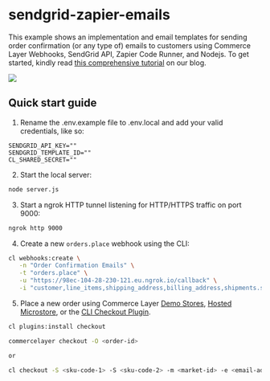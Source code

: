 # sendgrid-zapier-emails

This example shows an implementation and email templates for sending order confirmation (or any type of) emails to customers using Commerce Layer Webhooks, SendGrid API, Zapier Code Runner, and Nodejs. To get started, kindly read [this comprehensive tutorial](https://commercelayer.io/blog/how-to-send-templated-emails-with-commerce-layer-and-sendgrid) on our blog.

![](https://www.datocms-assets.com/35053/1665661860-order-email-full-demo.png)

## Quick start guide

1. Rename the .env.example file to .env.local and add your valid credentials, like so:

```text
SENDGRID_API_KEY=""
SENDGRID_TEMPLATE_ID=""
CL_SHARED_SECRET=""
```

2. Start the local server:

```bash
node server.js
```

3. Start a ngrok HTTP tunnel listening for HTTP/HTTPS traffic on port 9000:

```bash
ngrok http 9000
```

4. Create a new `orders.place` webhook using the CLI:

```bash
cl webhooks:create \
   -n "Order Confirmation Emails" \
   -t "orders.place" \
   -u "https://98ec-104-28-230-121.eu.ngrok.io/callback" \
   -i "customer,line_items,shipping_address,billing_address,shipments.shipping_method,payment_method,payment_source,market"
```

5. Place a new order using Commerce Layer [Demo Stores](https://github.com/commercelayer/demo-store), [Hosted Microstore](https://github.com/commercelayer/commercelayer-microstore), or the [CLI Checkout Plugin](https://github.com/commercelayer/commercelayer-cli-plugin-checkout).

```bash
cl plugins:install checkout
```

```bash
commercelayer checkout -O <order-id>

or

cl checkout -S <sku-code-1> -S <sku-code-2> -m <market-id> -e <email-address>
```
